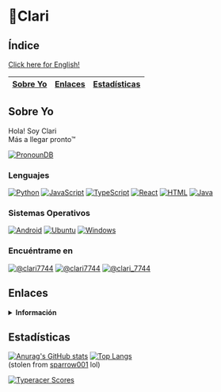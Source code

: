 # 💜Clari
## Índice
[Click here for English!](README.md)

|[Sobre Yo](LEERME.md#Sobre-Yo)|[Enlaces](LEERME.md#Enlaces)|[Estadísticas](LEERME.md#Estadísticas)
|---|---|---|

## Sobre Yo
Hola! Soy Clari<br/>
Más a llegar pronto™️

[![PronounDB](https://img.shields.io/endpoint?labelColor=00f0ac&color=8052de&style=&url=https://pronoundb.org/shields/6136ba49b023ba50b9c7bc70.json%3Fcapitalize&locale=es)](https://pronoundb.org)
### Lenguajes
[![Python](https://img.shields.io/badge/Python-gray?logo=python&style=flat-square)](https://developer.mozilla.org/es/docs/Glossary/Python) [![JavaScript](https://img.shields.io/badge/JavaScript-gray?logo=javascript&style=flat-square)](https://developer.mozilla.org/es/docs/Glossary/JavaScript) [![TypeScript](https://img.shields.io/badge/TypeScript-gray?logo=typescript&style=flat-square)](https://typescriptlang.org/es) [![React](https://img.shields.io/badge/React-gray?logo=react&style=flat-square)](https://es.react.dev) [![HTML](https://img.shields.io/badge/HTML-gray?logo=html5&style=flat-square)](https://developer.mozilla.org/es/docs/Glossary/HTML) [![Java](https://img.shields.io/badge/Java-gray?logo=java&style=flat-square)](https://www.java.com/es/)
### Sistemas Operativos
[![Android](https://img.shields.io/badge/Android-13-3ddc84?logo=android&style=flat-square)](https://android.com/intl/es) [![Ubuntu](https://img.shields.io/badge/Ubuntu-22.04-e95420?logo=ubuntu&style=flat-square)](https://wiki.ubuntu.com/Spanish) [![Windows](https://img.shields.io/badge/Windows-10-00adef?logo=windows&style=flat-square)](https://microsoft.com/es/windows)
### Encuéntrame en
<a href="https://discord.com/users/642416218967375882" target="_blank"><img src="https://img.shields.io/badge/Discord-@clari7744-white?logo=discord&style=flat-square&color=454FBF&labelColor=black" alt="@clari7744"></a>
<a href="https://twitter.com/clari7744" target="_blank"><img src="https://img.shields.io/badge/Twitter-@clari7744-1da1f2?logo=twitter&style=flat-square&labelColor=black" alt="@clari7744"></a>
<a href="https://youtube.com/@clari_7744" target="_blank"><img src="https://img.shields.io/badge/YouTube-@clari__7744-ff0000?logo=youtube&style=flat-square&logoColor=ff0000&labelColor=black" alt="@clari_7744"></a>

## Enlaces
<details><summary><strong>Información</strong></summary><br/>
  <ul>
    <li><a href="https://pronouns.page/@clari7744" target="_blank">Pronombr.es</a></li>
  </ul>
</details>

## Estadísticas
[![Anurag's GitHub stats](https://github-readme-stats.vercel.app/api?username=clari7744&locale=es)](https://github.com/anuraghazra/github-readme-stats)
[![Top Langs](https://github-readme-stats.vercel.app/api/top-langs/?username=clari7744&locale=es)](https://github.com/anuraghazra/github-readme-stats)<br/>
(stolen from [sparrow001](https://github.com/sparrow001) lol)


[![Typeracer Scores](https://data.typeracer.com/misc/badge?user=clari_7744)](https://data.typeracer.com/pit/profile?user=clari_7744)